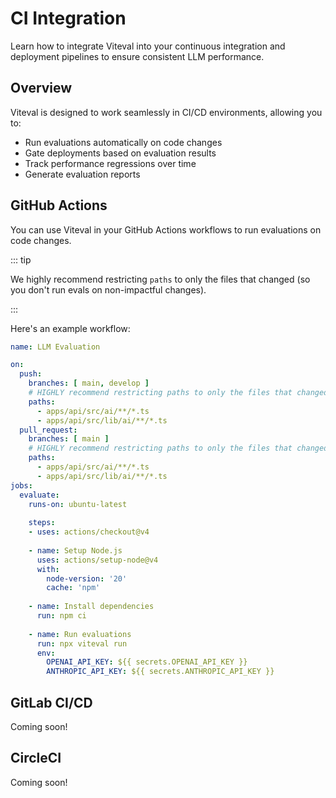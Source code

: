 # CI Integration

Learn how to integrate Viteval into your continuous integration and deployment pipelines to ensure consistent LLM performance.

## Overview

Viteval is designed to work seamlessly in CI/CD environments, allowing you to:

- Run evaluations automatically on code changes
- Gate deployments based on evaluation results
- Track performance regressions over time
- Generate evaluation reports

## GitHub Actions

You can use Viteval in your GitHub Actions workflows to run evaluations on code changes. 

::: tip

We highly recommend restricting `paths` to only the files that changed (so you don't run evals on non-impactful changes).

:::

Here's an example workflow:

```yaml
name: LLM Evaluation

on:
  push:
    branches: [ main, develop ]
    # HIGHLY recommend restricting paths to only the files that changed (so you don't run evals on non-impactful changes)
    paths:
      - apps/api/src/ai/**/*.ts
      - apps/api/src/lib/ai/**/*.ts
  pull_request:
    branches: [ main ]
    # HIGHLY recommend restricting paths to only the files that changed (so you don't run evals on non-impactful changes)
    paths:
      - apps/api/src/ai/**/*.ts
      - apps/api/src/lib/ai/**/*.ts
jobs:
  evaluate:
    runs-on: ubuntu-latest
    
    steps:
    - uses: actions/checkout@v4
    
    - name: Setup Node.js
      uses: actions/setup-node@v4
      with:
        node-version: '20'
        cache: 'npm'
    
    - name: Install dependencies
      run: npm ci
    
    - name: Run evaluations
      run: npx viteval run
      env:
        OPENAI_API_KEY: ${{ secrets.OPENAI_API_KEY }}
        ANTHROPIC_API_KEY: ${{ secrets.ANTHROPIC_API_KEY }}
```

## GitLab CI/CD

Coming soon!

## CircleCI 

Coming soon!
